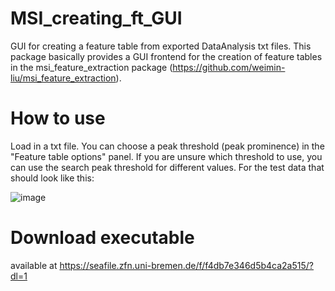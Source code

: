 # MSI_creating_ft_GUI
GUI for creating a feature table from exported DataAnalysis txt files. This package basically provides a GUI frontend for the creation of feature tables in the msi_feature_extraction package (https://github.com/weimin-liu/msi_feature_extraction). 

# How to use
Load in a txt file. You can choose a peak threshold (peak prominence) in the "Feature table options" panel. If you are unsure which threshold to use, you can use the search peak threshold for different values. For the test data that should look like this:

![image](https://github.com/yaza11/MSI_creating_ft_GUI/assets/116643078/ec6e1c96-9dc9-4e13-b57c-220b91c02e7c)

# Download executable
available at https://seafile.zfn.uni-bremen.de/f/f4db7e346d5b4ca2a515/?dl=1




